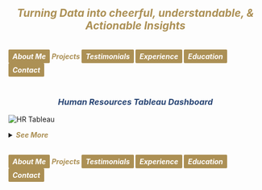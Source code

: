 ## ***<center><span style="color:#ac9055">Turning Data into cheerful, understandable, & Actionable Insights</span></center>***
<br>
<strong><em>
<a href="https://hend-a-ghafour.github.io" style="display:inline-block; padding:5px 8px; color:white; background-color:#ac9055; text-align:center; text-decoration:none; border-radius:2px;"> About Me </a>
<span style="color:#ac9055"> Projects </span>
<a href="https://hend-a-ghafour.github.io/Testimonials" style="display:inline-block; padding:5px 8px; color:white; background-color:#ac9055; text-align:center; text-decoration:none; border-radius:2px;"> Testimonials </a>
<a href="https://hend-a-ghafour.github.io/Experience" style="display:inline-block; padding:5px 8px; color:white; background-color:#ac9055; text-align:center; text-decoration:none; border-radius:2px;"> Experience </a>
<a href="https://hend-a-ghafour.github.io/Certifications" style="display:inline-block; padding:5px 8px; color:white; background-color:#ac9055; text-align:center; text-decoration:none; border-radius:2px;"> Education </a>
<a href="https://hend-a-ghafour.github.io/Contact" style="display:inline-block; padding:5px 8px; color:white; background-color:#ac9055; text-align:center; text-decoration:none; border-radius:2px;"> Contact </a>
</em></strong>
<br><br>

### ***<center><span style="color:#284574"> Human Resources Tableau Dashboard</span></center>***
![HR Tableau](https://hend-a-ghafour.github.io/Media/HR.jpg)
<details>
  <summary><em><strong><span style="color:#ac9055">See More</span></strong></em></summary>
 <br><br> 
<strong><em><span style="color:#284574"> Overview: </span></em></strong><br> 
<center> Created a comprehensive Tableau dashboard to analyze employee data, gaining insights into workforce aspects, including demographics, hiring and termination trends, and salary distributions. This analysis aimed to understand employee characteristics, department-specific trends, and performance evaluations to drive data-informed decisions.</center> <br>
  
<strong><em><span style="color:#284574"> Tools & Techniques </span></em></strong><br> 
<center><em><strong><span style="color:#808080"> Tableau </span></strong></em> for calculations, data visualization and interactive dashboards.</center><br>

<strong><em><span style="color:#284574"> Roles & Responsibilities </span></em></strong><br> 
  <strong><em><span style="color:#808080">Data Cleaning</span></em></strong>
    <center>Verified data types, identified null values, and inspected unique entries, such as detecting nulls in the 'termdate' column indicating non-terminated employees.</center><br>
  <strong><em><span style="color:#808080">Visualization</span></em></strong>
   <center> Selected the most appropriate charts for effective data presentation and created a comprehensive employee information table.
<img src="https://hend-a-ghafour.github.io/Media/HR-Emp-Details.jpg" alt="HR Employee Details" width="500" height="300" style="border-radius: 10px;"></center><br>
  <strong><em><span style="color:#808080">Analysis</span></em></strong>
    <center>Conducted statistical analysis to identify trends in hiring, terminations, and salary distributions.</center><br>
    
<strong><em><span style="color:#284574"> Challenges Faced </span></em></strong><br> 
  <strong><em><span style="color:#808080">Data Gaps</span></em></strong>
  <center>Identified missing values in critical fields, requiring strategies for accurate interpretation.</center><br>
  <strong><em><span style="color:#808080">Complex Relationships</span></em></strong>
   <center>Analyzed complex relationships between hiring, terminations, and department-level trends.</center><br>
  <strong><em><span style="color:#808080">Data Standardization</span></em></strong>
    <center>Needed to verify data consistency across branches and departments for accurate insights.</center><br>
    
<strong><em><span style="color:#284574"> Achievements </span></em></strong><br> 
  <strong><em><span style="color:#808080">Employee Analysis</span></em></strong>
    <center>Total employee count reached 8,950 (7,984 active, 966 terminated).</center><br>
  <strong><em><span style="color:#808080">Hiring Trends:</span></em></strong>
    <center>Noted peak hiring in 2017 with 1,560 new employees, while 2021 experienced the lowest hiring rate with 382 hires.</center><br>
  <strong><em><span style="color:#808080">Termination Analysis:</span></em></strong>
    <center>Found that 2023 had the highest terminations, with 174 employees (18% of total terminations), predominantly in the Operations department.</center><br>
 <strong><em><span style="color:#808080">Departmental Insights</span></em></strong>
   <center> Operations had the highest activity, with 30% of both active and terminated employees, suggesting high turnover.</center><br>
  <strong><em><span style="color:#808080">Geographical Distribution</span></em></strong>
    <center>70% of employees were based at HQ in New York, which also had a higher termination rate.</center><br>
 <strong><em><span style="color:#808080">Gender Analysis</span></em></strong>
   <center> Gender distribution was slightly male-dominated (54%), with a balanced termination rate (11% each for males and females).</center><br>
  <strong><em><span style="color:#808080">Educational Trends</span></em></strong>
   <center> Identified that bachelor’s degree holders formed the largest employee group (61%) with noticeable termination disparities among educational levels.</center><br><br> 
<strong><em><span style="color:#284574"> Insights </span></em></strong><br> 
  <strong><em><span style="color:#808080">Hiring & Termination Trends</span></em></strong>
   <center> The Operations department’s turnover was high, and New York HQ showed the highest activity, with a considerable termination rate.</center><br>
 <strong><em><span style="color:#808080">Gender & Education Dynamics</span></em></strong>
   <center> Gender imbalances were observed in specific educational categories, with a higher termination rate among female high school graduates and male PhD holders.</center><br>
  <strong><em><span style="color:#808080">Performance Ratings</span></em></strong>
    <center>Educational level affected performance ratings, with high school graduates more often rated "Needs Improvement," while PhD holders frequently achieved "Excellent" ratings.</center><br>
 <strong><em><span style="color:#808080">Salary Disparities</span></em></strong>
   <center>Significant gender-based salary disparities were observed, particularly among bachelor’s and PhD holders.</center><br><br>
<strong><em><span style="color:#284574"> Future Application </span></em></strong><br> 
  <strong><em><span style="color:#808080">Workforce Planning</span></em></strong>
   <center> Explore hiring and termination trends to optimize staffing and reduce turnover in high-activity departments like Operations.</center><br>
  <strong><em><span style="color:#808080">Turnover Analysis</span></em></strong>
    <center>Conduct a deeper analysis of the reasons behind turnover patterns, especially in specific positions and departments.</center><br>
  <strong><em><span style="color:#808080">Gender & Education Balance</span></em></strong>
    <center>Investigate gender disparities in salary and termination rates to promote equity.</center><br>
  <strong><em><span style="color:#808080">Performance-Based Retention</span></em></strong>
   <center>Reevaluate performance rating criteria and termination practices to ensure fair and consistent employee assessments.</center><br>
  <strong><em><span style="color:#808080">Compensation Strategy</span></em></strong>
    <center>Research if salary differences are consistent over time and explore whether performance and experience are accurately reflected in the company’s pay structure.</center>

</details>




<br>
    
<strong><em>
<a href="https://hend-a-ghafour.github.io" style="display:inline-block; padding:5px 8px; color:white; background-color:#ac9055; text-align:center; text-decoration:none; border-radius:2px;"> About Me </a>
<span style="color:#ac9055"> Projects </span>
<a href="https://hend-a-ghafour.github.io/Testimonials" style="display:inline-block; padding:5px 8px; color:white; background-color:#ac9055; text-align:center; text-decoration:none; border-radius:2px;"> Testimonials </a>
<a href="https://hend-a-ghafour.github.io/Experience" style="display:inline-block; padding:5px 8px; color:white; background-color:#ac9055; text-align:center; text-decoration:none; border-radius:2px;"> Experience </a>
<a href="https://hend-a-ghafour.github.io/Certifications" style="display:inline-block; padding:5px 8px; color:white; background-color:#ac9055; text-align:center; text-decoration:none; border-radius:2px;"> Education </a>
<a href="https://hend-a-ghafour.github.io/Contact" style="display:inline-block; padding:5px 8px; color:white; background-color:#ac9055; text-align:center; text-decoration:none; border-radius:2px;"> Contact </a>
</em></strong>
